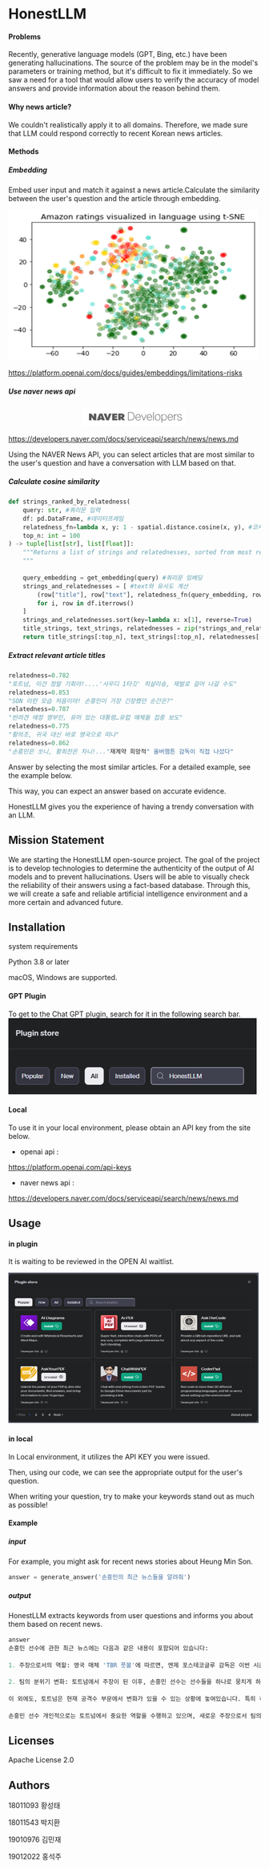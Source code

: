 # HonestLLM

#### Problems
Recently, generative language models (GPT, Bing, etc.) have been generating
hallucinations.
The source of the problem may be in the model's parameters or training method, but it's
difficult to fix it immediately.
So we saw a need for a tool that would allow users to verify the accuracy of model answers
and provide information about the reason behind them.



#### Why news article?
We couldn't realistically apply it to all domains.
Therefore, we made sure that LLM could respond correctly to recent Korean news articles.


#### Methods

##### Embedding
Embed user input and match it against a news article.Calculate the similarity between the user's question and the article through embedding. 

<img src="./img/embeddings_visual.webp" width="500" height="300"/>

https://platform.openai.com/docs/guides/embeddings/limitations-risks

##### Use naver news api
<p align="center"><img src="./img/naver.png"></p>


https://developers.naver.com/docs/serviceapi/search/news/news.md

Using the NAVER News API, you can select articles that are most similar to the user's question and have a conversation with LLM based on that.

##### Calculate cosine similarity
```python
def strings_ranked_by_relatedness(
    query: str, #쿼리문 입력
    df: pd.DataFrame, #데이터프레임
    relatedness_fn=lambda x, y: 1 - spatial.distance.cosine(x, y), #코사인 유사도 계산
    top_n: int = 100
) -> tuple[list[str], list[float]]:
    """Returns a list of strings and relatednesses, sorted from most related to least.
    """

    query_embedding = get_embedding(query) #쿼리문 임베딩
    strings_and_relatednesses = [ #text와 유사도 계산
        (row["title"], row["text"], relatedness_fn(query_embedding, row["title_embedding"]))
        for i, row in df.iterrows()
    ]
    strings_and_relatednesses.sort(key=lambda x: x[1], reverse=True)
    title_strings, text_strings, relatednesses = zip(*strings_and_relatednesses)
    return title_strings[:top_n], text_strings[:top_n], relatednesses[:top_n]
```

##### Extract relevant article titles
```python
relatedness=0.782
"토트넘, 이건 정말 기회야!....'사우디 1타깃' 히샬리송, 제발로 걸어 나갈 수도"
relatedness=0.853
"SON 이런 모습 처음이야! 손흥민이 가장 긴장했던 순간은?"
relatedness=0.787
"반려견 애정 영부인, 유머 있는 대통령…유럽 매체들 집중 보도"
relatedness=0.775
"황의조, 귀국 대신 바로 영국으로 떠나"
relatedness=0.862
"손흥민은 쏘니, 황희찬은 차니!..."재계약 희망적" 울버햄튼 감독이 직접 나섰다"
```

Answer by selecting the most similar articles.
For a detailed example, see the example below.


This way, you can expect an answer based on accurate evidence.

HonestLLM gives you the experience of having a trendy conversation with an LLM.


## Mission Statement
We are starting the HonestLLM open-source project.
The goal of the project is to develop technologies to determine the authenticity of the output
of AI models and to prevent hallucinations. Users will be able to visually check the reliability
of their answers using a fact-based database.
Through this, we will create a safe and reliable artificial intelligence environment and a more
certain and advanced future.

## Installation
system requirements

Python 3.8 or later

macOS, Windows are supported.

#### GPT Plugin
To get to the Chat GPT plugin, search for it in the following search bar.
![plugin_use](./img/Plugin_use.png)

#### Local
To use it in your local environment, please obtain an API key from the site below.
* openai api :


https://platform.openai.com/api-keys
* naver news api :


https://developers.naver.com/docs/serviceapi/search/news/news.md




## Usage

#### in plugin
It is waiting to be reviewed in the OPEN AI waitlist.

<img src="./img/installation.png" width="500" height="300"/>


#### in local
In Local environment, it utilizes the API KEY you were issued.

Then, using our code, we can see the appropriate output for the user's question.

When writing your question, try to make your keywords stand out as much as possible!

#### Example
##### input
For example, you might ask for recent news stories about Heung Min Son.
```python
answer = generate_answer('손흥민의 최근 뉴스들을 알려줘')
```


##### output
HonestLLM extracts keywords from user questions and informs you about them based on recent news. 
```python
answer
손흥민 선수에 관한 최근 뉴스에는 다음과 같은 내용이 포함되어 있습니다:

1. 주장으로서의 역할: 영국 매체 'TBR 풋볼'에 따르면, 엔제 포스테코글루 감독은 이번 시즌을 앞두고 손흥민 선수를 토트넘의 새로운 주장으로 임명하였습니다. 손흥민 선수는 주장으로서 첫 연설을 할 때 크게 긴장했다고 말했으며, 이는 그가 경험한 가장 긴장된 순간 중 하나였습니다.

2. 팀의 분위기 변화: 토트넘에서 주장이 된 이후, 손흥민 선수는 선수들을 하나로 뭉치게 하는 리더십을 발휘하고 있습니다. 경기장 밖에서도 선수들과 좋은 관계를 유지하며 좋은 경기력을 선보이고 있습니다. 이로 인해 토트넘은 시즌 초반 좋은 흐름을 타고 있지만, 최근에는 리그 2연패에 빠졌으며 승점 26으로 4위에 위치해 있습니다.

이 외에도, 토트넘은 현재 공격수 부문에서 변화가 있을 수 있는 상황에 놓여있습니다. 특히 히샬리송 선수가 사우디아라비아로 이적할 가능성이 언급되며, 토트넘은 새로운 공격수 영입을 고려하고 있는 상황입니다.

손흥민 선수 개인적으로는 토트넘에서 중요한 역할을 수행하고 있으며, 새로운 주장으로서 팀의 통합과 성과 향상을 위해 중요한 역할을 하고 있다는 점이 강조되고 있습니다.
```


## Licenses

  
Apache License 2.0  


## Authors

18011093 황성태  

18011543 박지환  

19010976 김민재  

19012022 홍석주  



## 
